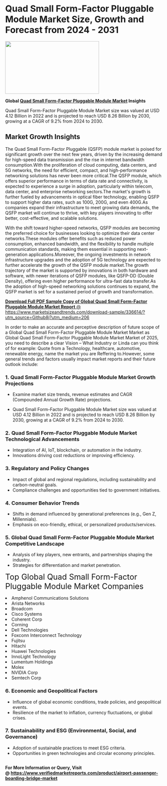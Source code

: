 <H1>Quad Small Form-Factor Pluggable Module Market Size, Growth and Forecast from 2024 - 2031</H1><img class="aligncenter size-medium wp-image-584254" src="https://thirdeyenews.in/wp-content/uploads/2024/09/Global-Market-Research-300x168.jpeg" alt="" width="300" height="168" /><p><strong>Global&nbsp;<a href="https://www.marketsizeandtrends.com/download-sample/336614/?utm_source=Github8j?utm_medium=206">Quad Small Form-Factor Pluggable Module Market</a> Insights</strong></p><p>Quad Small Form-Factor Pluggable Module Market size was valued at USD 4.12 Billion in 2022 and is projected to reach USD 8.26 Billion by 2030, growing at a CAGR of 9.2% from 2024 to 2030.</p><p><h2>Market Growth Insights</h2> <p>The Quad Small Form-Factor Pluggable (QSFP) module market is poised for significant growth over the next few years, driven by the increasing demand for high-speed data transmission and the rise in internet bandwidth consumption.With the proliferation of cloud computing, data centers, and 5G networks, the need for efficient, compact, and high-performance networking solutions has never been more critical.The QSFP module, which offers superior performance in terms of data rate and connectivity, is expected to experience a surge in adoption, particularly within telecom, data center, and enterprise networking sectors.The market's growth is further fueled by advancements in optical fiber technology, enabling QSFP to support higher data rates, such as 100G, 200G, and even 400G.As companies expand their infrastructure to meet growing data demands, the QSFP market will continue to thrive, with key players innovating to offer better, cost-effective, and scalable solutions.</p> <p><a href="#"></a></p> <p>With the shift toward higher-speed networks, QSFP modules are becoming the preferred choice for businesses looking to optimize their data center networks.These modules offer benefits such as reduced power consumption, enhanced bandwidth, and the flexibility to handle multiple communication standards, making them essential in supporting next-generation applications.Moreover, the ongoing investments in network infrastructure upgrades and the adoption of 5G technology are expected to further accelerate the growth of the QSFP module market.The growth trajectory of the market is supported by innovations in both hardware and software, with newer iterations of QSFP modules, like QSFP-DD (Double Density), offering even higher performance for ultra-fast data transfer.As the adoption of high-speed networking solutions continues to expand, the QSFP market is set for a sustained period of growth and transformation.</p> <p><a href="#"></p><p><span class=""><strong>Download Full PDF Sample Copy of Global Quad Small Form-Factor Pluggable Module Market Report</strong> @ <a href="https://www.marketsizeandtrends.com/download-sample/336614/?utm_source=Github8j?utm_medium=206" target="_blank">https://www.marketsizeandtrends.com/download-sample/336614/?utm_source=Github8j?utm_medium=206</a></span></p><p>In order to make an accurate and perceptive description of future scope of a Global&nbsp;Quad Small Form-Factor Pluggable Module Market Market as Global&nbsp;Quad Small Form-Factor Pluggable Module Market Market of 2025, you need to describe a clear Vision &ndash; What Industry or Linda can you think of for example: Quote from a Technology, healthcare, automotive, renewable energy, name the market you are Reffering to.However, some general trends and factors usually impact market reports and their future outlook include:</p><h3>1.&nbsp;<strong>Quad Small Form-Factor Pluggable Module Market Growth Projections</strong></h3><ul><li>Examine market size trends, revenue estimates and CAGR (Compounded Annual Growth Rate) projections.</li><li><p>Quad Small Form-Factor Pluggable Module Market size was valued at USD 4.12 Billion in 2022 and is projected to reach USD 8.26 Billion by 2030, growing at a CAGR of 9.2% from 2024 to 2030.</p></li></ul><h3>2.&nbsp;<strong>Quad Small Form-Factor Pluggable Module Market Technological Advancements</strong></h3><ul><li>Integration of AI, IoT, blockchain, or automation in the industry.</li><li>Innovations driving cost reductions or improving efficiency.</li></ul><h3>3.&nbsp;<strong>Regulatory and Policy Changes</strong></h3><ul><li>Impact of global and regional regulations, including sustainability and carbon-neutral goals.</li><li>Compliance challenges and opportunities tied to government initiatives.</li></ul><h3>4.&nbsp;<strong>Consumer Behavior Trends</strong></h3><ul><li>Shifts in demand influenced by generational preferences (e.g., Gen Z, Millennials).</li><li>Emphasis on eco-friendly, ethical, or personalized products/services.</li></ul><h3>5.&nbsp;<strong>Global Quad Small Form-Factor Pluggable Module Market Competitive Landscape</strong></h3><ul><li>Analysis of key players, new entrants, and partnerships shaping the industry.</li><li>Strategies for differentiation and market penetration.</li></ul><p data-pm-slice="1 1 []"><span style="color: inherit; font-family: inherit; font-size: 25px;">Top Global Quad Small Form-Factor Pluggable Module Market Companies</span></p><div class="" data-test-id=""><p><li>Amphenol Communications Solutions</li><li> Arista Networks</li><li> Broadcom</li><li> Cisco Systems</li><li> Coherent Corp</li><li> Corning</li><li> Dell Technologies</li><li> Foxconn Interconnect Technology</li><li> Fujitsu</li><li> Hitachi</li><li> Huawei Technologies</li><li> InnoLight Technology</li><li> Lumentum Holdings</li><li> Molex</li><li> NVIDIA Corp</li><li> Semtech Corp</li></p></div><h3>6.&nbsp;<strong>Economic and Geopolitical Factors</strong></h3><ul><li>Influence of global economic conditions, trade policies, and geopolitical events.</li><li>Resilience of the market to inflation, currency fluctuations, or global crises.</li></ul><h3>7.&nbsp;<strong>Sustainability and ESG (Environmental, Social, and Governance)</strong></h3><ul><li>Adoption of sustainable practices to meet ESG criteria.</li><li>Opportunities in green technologies and circular economy principles.</li></ul><h2><strong style="font-size: 14px;">For More Information or Query, Visit @&nbsp;</strong><a style="background-color: #ffffff; font-size: 14px;" href="https://www.marketsizeandtrends.com/report/quad-small-form-factor-pluggable-module-market/" target="_blank">https://www.verifiedmarketreports.com/product/airport-passenger-boarding-bridge-market</a></h2>